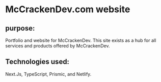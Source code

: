 # McCrackenDev.com website
## purpose:
Portfolio and website for McCrackenDev. This site exists as a hub for all services and products offered by McCrackenDev. 

## Technologies used:
Next.Js, TypeScript, Prismic, and Netlify.